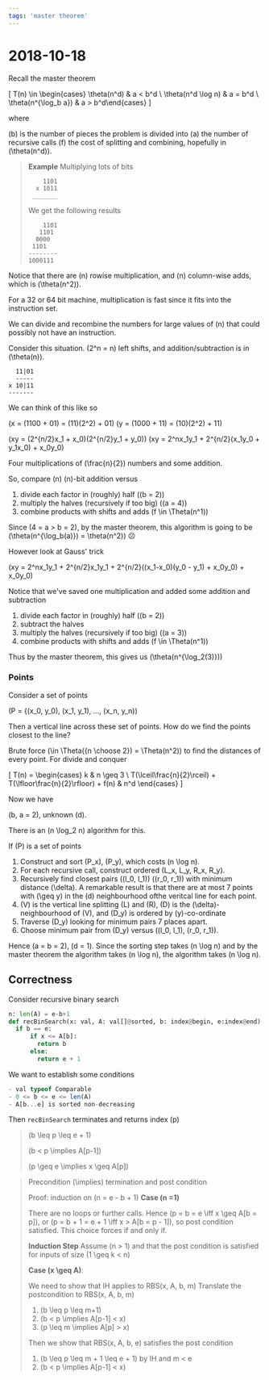 ```yaml
---
tags: 'master theorem'
---
```


# 2018-10-18  


Recall the master theorem

\[
T(n) \in \begin{cases} \theta(n^d) & a < b^d \\ \theta(n^d \log n) & a = b^d \\ \theta(n^{\log_b a}) & a > b^d\end{cases}
\]

where 

\(b\) is the number of pieces the problem is divided into
\(a\) the number of recursive calls
\(f\) the cost of splitting and combining, hopefully in \(\theta(n^d)\).

> **Example**
> Multiplying lots of bits
> ```
>     1101
>   x 1011
>  _______
> ```
> 
> We get the following results
> ```
>     1101
>    1101
>   0000
>  1101
> --------
> 1000111 
> ```

Notice that there are \(n\) rowise multiplication, and \(n\) column-wise adds, which is \(\theta(n^2)\).

For a 32 or 64 bit machine, multiplication is fast since it fits into the instruction set.

We can divide and recombine the numbers for large values of \(n\) that could possibly not have an instruction.

Consider this situation. \(2^n = n\) left shifts, and addition/subtraction is in \(\theta(n)\).


```
  11|01
  -----
x 10|11
-------
```

We can think of this like so 

\(x = (1100 + 01) = (11)(2^2) + 01\)
\(y = (1000 + 11) = (10)(2^2) + 11\)

\(xy = (2^{n/2}x_1 + x_0)(2^{n/2}y_1 + y_0)\)
\(xy = 2^nx_1y_1 + 2^{n/2}(x_1y_0 + y_1x_0) + x_0y_0\)

Four multiplications of \(\frac{n}{2}\) numbers and some addition.

So, compare \(n\) \(n\)-bit addition versus
1. divide each factor in (roughly) half (\(b = 2)\)
2. multiply the halves (recursively if too big) \((a = 4)\)
3. combine products with shifts and adds \(f \in \Theta(n^1)\)

Since \(4 = a > b = 2\), by the master theorem, this algorithm is going to be \(\theta(n^{\log_b(a)}) = \theta(n^2)\) ☹

However look at Gauss' trick

\(xy = 2^nx_1y_1 + 2^{n/2}x_1y_1 + 2^{n/2}((x_1-x_0)(y_0 - y_1) + x_0y_0) + x_0y_0\)

Notice that we've saved one multiplication and added some addition and subtraction
1. divide each factor in (roughly) half (\(b = 2)\)
2. subtract the halves
3. multiply the halves (recursively if too big) \((a = 3)\)
4. combine products with shifts and adds \(f \in \Theta(n^1)\)

Thus by the master theorem, this gives us
\(\theta(n^{\log_2(3)})\)

### Points

Consider a set of points

\(P = \{(x_0, y_0), (x_1, y_1), ..., (x_n, y_n)\)

Then a vertical line across these set of points. How do we find the points closest to the line?

Brute force \(\in \Theta({n \choose 2}) = \Theta(n^2)\) to find the distances of every point.
For divide and conquer

\[
T(n) = \begin{cases} k & n \geq 3 \\ T(\lceil\frac{n}{2}\rceil) +  T(\lfloor\frac{n}{2}\rfloor) + f(n) & n^d \end{cases}
\]

Now we have

\(b, a = 2\), unknown \(d\).

There is an \(n \log_2 n\) algorithm for this.

If \(P\) is a set of points
1. Construct and sort \(P_x\), \(P_y\), which costs \(n \log n\).
2. For each recursive call, construct ordered \(L_x, L_y, R_x, R_y\).
3. Recursively find closest pairs \((l_0, l_1)\) \((r_0, r_1)\) with minimum distance \(\delta\).
   A remarkable result is that there are at most 7 points with \(\geq y\) in the \(d\) neighbourhood ofthe veritcal line for each point.
4. \(V\) is the vertical line splitting \(L\) and \(R\), \(D\) is the \(\delta\)-neighbourhood of \(V\), and \(D_y\) is ordered by \(y\)-co-ordinate
5. Traverse \(D_y\) looking for minimum pairs 7 places apart.
6. Choose minimum pair from \(D_y\) versus \((l_0, l_1), (r_0, r_1)\).

Hence
\(a = b = 2\), \(d = 1\). Since the sorting step takes \(n \log n\) and by the master theorem the algorithm takes \(n \log n\), the algorithm takes \(n \log n\).

## Correctness

Consider recursive binary search

```python
n: len(A) = e-b+1
def recBinSearch(x: val, A: val[]@sorted, b: index@begin, e:index@end):
  if b == e:
      if x <= A[b]:
        return b
      else:
        return e + 1
```

We want to establish some conditions

```typescript
- val typeof Comparable
- 0 <= b <= e <= len(A)
- A[b...e] is sorted non-decreasing
```

Then `recBinSearch` terminates and returns index \(p\)

> \(b \leq p \leq e + 1\)
> 
> \(b < p \implies A[p-1]\)
> 
> \(p \geq e \implies x \geq A[p]\)

> Precondition \(\implies\) termination and post condition
> 
> Proof: induction on \(n = e - b + 1\)
> **Case \(n =1)**
> 
> There are no loops or further calls. Hence \(p = b = e \iff x \geq A[b = p]\), or \(p = b + 1 = e + 1 \iff x > A[b = p - 1]\), so post condition satisfied.
> This choice forces if and only if.
> 
> **Induction Step**
> Assume \(n > 1\)  and that the post condition is satisfied for inputs of size \(1 \geq k < n\)
> 
> **Case \(x \geq A\)**:
> 
> We need to show that IH applies to RBS(x, A, b, m)
> Translate the postcondition to RBS(x, A, b, m)
>
> 1. \(b \leq p \leq m+1\)
> 2. \(b < p \implies A[p-1] < x\)
> 3. \(p \leq m \implies A[p] > x\)
> 
> Then we show that RBS(x, A, b, e) satisfies the post condition
> 1. \(b \leq p \leq m + 1 \leq e + 1\) by IH and m < e
> 2. \(b < p \implies A[p-1] < x\)
> 